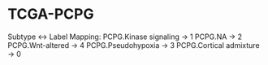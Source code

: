 # TCGA-PCPG

Subtype ↔ Label Mapping:
PCPG.Kinase signaling -> 1
PCPG.NA -> 2
PCPG.Wnt-altered -> 4
PCPG.Pseudohypoxia -> 3
PCPG.Cortical admixture -> 0

